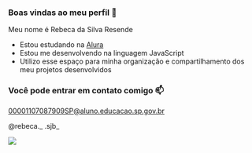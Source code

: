 ### Boas vindas ao meu perfil 💚

Meu nome é Rebeca da Silva Resende

- Estou estudando na [Alura](https://www.alura.com.br)
- Estou me desenvolvendo na linguagem JavaScript
- Utilizo esse espaço para minha organização e compartilhamento dos meu projetos desenvolvidos

### Você pode entrar em contato comigo 📫

00001107087909SP@aluno.educacao.sp.gov.br

@rebeca._ .sjb_

![](https://media1.tenor.com/m/gNxekJ9lQvIAAAAC/himawari-uzumaki-boruto.gif)
